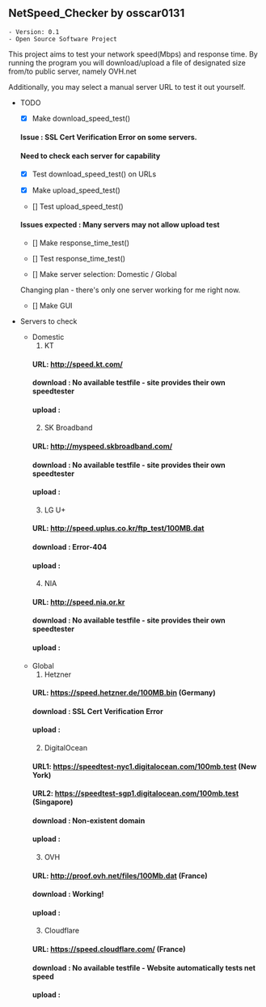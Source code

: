 ## NetSpeed_Checker by osscar0131
    - Version: 0.1
    - Open Source Software Project

This project aims to test your network speed(Mbps) and response time.
By running the program you will download/upload a file of designated size from/to public server, namely OVH.net

Additionally, you may select a manual server URL to test it out yourself.


- TODO
    - [x] Make download_speed_test()
    #### Issue : SSL Cert Verification Error on some servers.
    #### Need to check each server for capability

    - [x] Test download_speed_test() on URLs

    - [x] Make upload_speed_test()
    - [] Test upload_speed_test()
    #### Issues expected : Many servers may not allow upload test

    - [] Make response_time_test()
    - [] Test response_time_test()

    - [] Make server selection: Domestic / Global

    Changing plan - there's only one server working for me right now.

    - [] Make GUI


- Servers to check
    - Domestic
        1. KT
        #### URL: http://speed.kt.com/
        #### download : No available testfile - site provides their own speedtester
        #### upload : 
        2. SK Broadband
        #### URL: http://myspeed.skbroadband.com/
        #### download : No available testfile - site provides their own speedtester
        #### upload : 
        3. LG U+
        #### URL: http://speed.uplus.co.kr/ftp_test/100MB.dat
        #### download : Error-404
        #### upload : 
        4. NIA
        #### URL: http://speed.nia.or.kr
        #### download : No available testfile - site provides their own speedtester
        #### upload : 
    - Global
        1. Hetzner
        #### URL: https://speed.hetzner.de/100MB.bin (Germany)
        #### download : SSL Cert Verification Error
        #### upload : 
        2. DigitalOcean
        #### URL1: https://speedtest-nyc1.digitalocean.com/100mb.test (New York)
        #### URL2: https://speedtest-sgp1.digitalocean.com/100mb.test (Singapore)
        #### download : Non-existent domain
        #### upload : 
        3. OVH
        #### URL: http://proof.ovh.net/files/100Mb.dat (France)
        #### download : Working!
        #### upload : 
        3. Cloudflare
        #### URL: https://speed.cloudflare.com/ (France)
        #### download : No available testfile - Website automatically tests net speed
        #### upload : 